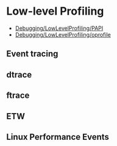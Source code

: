 # Low-level Profiling

- [Debugging/LowLevelProfiling/PAPI](debugging/low-level-profiling/papi)
- [Debugging/LowLevelProfiling/oprofile](debugging/low-level-profiling/oprofile)

## Event tracing

## dtrace

## ftrace

## ETW

## Linux Performance Events